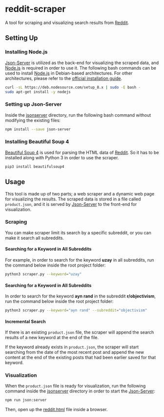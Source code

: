 # reddit-scraper
A tool for scraping and visualizing search results from [Reddit](https://www.reddit.com).

## Setting Up
### Installing Node.js
[Json-Server](https://github.com/typicode/json-server) is utilized as the back-end for visualizing the scraped data, and [Node.js](https://nodejs.org/en/) is required in order to use it.
The following bash commands can be used to install [Node.js](https://nodejs.org/en/) in Debian-based architectures.
For other architectures, please refer to the [official installation guide](https://nodejs.org/en/download/package-manager/).
``` sh
curl -sL https://deb.nodesource.com/setup_8.x | sudo -E bash -
sudo apt-get install -y nodejs
```

### Setting up Json-Server
Inside the [jsonserver](https://github.com/utkuufuk/reddit-scraper/tree/master/jsonserver) directory, run the following bash command without modifying the existing files:
``` sh
npm install --save json-server
```

### Installing Beautiful Soup 4
[Beautiful Soup 4](https://www.crummy.com/software/BeautifulSoup/bs4/doc/#) is used for parsing the HTML data of [Reddit](https://www.reddit.com). So it has to be installed along with Python 3 in order to use the scraper.
``` sh
pip3 install beautifulsoup4
```

## Usage
This tool is made up of two parts; a web scraper and a dynamic web page for visualizing the results.
The scraped data is stored in a file called `product.json`, and it is served by [Json-Server](https://github.com/typicode/json-server) to the front-end for visualization.

### Scraping
You can make scraper limit its search by a specific subreddit, or you can make it search all subreddits.

#### Searching for a Keyword in All Subreddits
For example, in order to search for the keyword **uzay** in all subreddits, run the command below inside the root project folder:
``` sh
python3 scraper.py --keyword="uzay"
```

#### Searching for a Keyword in All Subreddits
In order to search for the keyword **ayn rand** in the subreddit **r/objectivism**, run the command below inside the root project folder:
``` sh
python3 scraper.py --keyword="ayn rand" --subreddit="objectivism"
```

#### Incremental Search
If there is an existing `product.json` file, the scraper will append the search results of a new keyword at the end of the file.

If the keyword already exists in `product.json`, the scraper will start searching from the date of the most recent post and append the new content at the end of the existing posts that had been earlier saved for that keyword.

### Visualization
When the `product.json` file is ready for visualization, run the following command inside the [jsonserver](https://github.com/utkuufuk/reddit-scraper/tree/master/jsonserver) directory in order to start the [Json-Server](https://github.com/typicode/json-server):
``` sh
npm run json:server
```

Then, open up the [reddit.html](https://github.com/utkuufuk/reddit-scraper/blob/master/reddit.html) file inside a browser.
